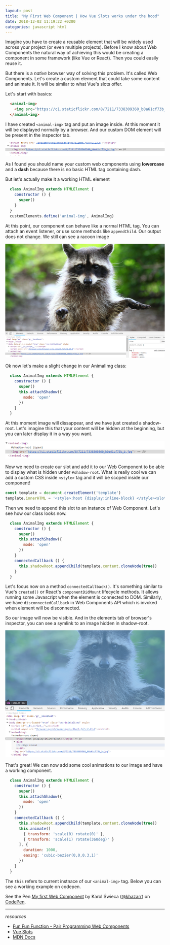 ```yaml
---
layout: post
title: "My First Web Component | How Vue Slots works under the hood"
date: 2018-12-02 11:19:22 +0200
categories: javascript html
---
```


Imagine you have to create a reusable element that will be widely used across your project (or even multiple projects). Before I know about Web Components the natural way of achieving this would be creating a component in some framework (like Vue or React). Then you could easily reuse it.

But there is a *native* browser way of solving this problem. It's called Web Components. Let's create a custom element that could take some content and animate it. It will be similar to what Vue's slots offer.

Let's start with basics:
```html
  <animal-img>
    <img src="https://c1.staticflickr.com/8/7211/7338309360_b0a61cf73b_b.jpg">
  </animal-img>
```
I have created ```<animal-img>``` tag and put an image inside. At this moment it will be displayed normally by a browser. And our custom DOM element will be present in the inspector tab.

![Inspector preview](/assets/img/web-components/1.PNG)

As I found you should name your custom web components using **lowercase** and a **dash** because there is no basic HTML tag containing dash.

But let's actually make it a working HTML element

```javascript
  class AnimalImg extends HTMLElement {
    constructor () {
      super()
    }
  }
  customElements.define('animal-img', AnimalImg)
```

At this point, our component can behave like a normal HTML tag. You can attach an event listener, or use some methods like ```appendChild```. Our output does not change. We still can see a racoon image

![Working DOM](/assets/img/web-components/2.PNG)

Ok now let's make a slight change in our AnimalImg class:
```javascript
  class AnimalImg extends HTMLElement {
    constructor () {
      super()
      this.attachShadow({
        mode: 'open'
      })
    }
  }
```
At this moment image will dissappear, and we have just created a shadow-root. Let's imagine this that your content will be hidden at the beginning, but you can later display it in a way you want.

![Shadow Root](/assets/img/web-components/3.PNG)

Now we need to create our slot and add it to our Web Component to be able to display what is hidden under ```#shadow-root```. What is really cool we can add a custom CSS inside ```<style>``` tag and it will be scoped inside our component!

```javascript
const template = document.createElement('template')
template.innerHTML = '<style>:host {display:inline-block} </style><slot/>'
```

Then we need to append this slot to an instance of Web Component. Let's see how our class looks now.

```javascript
  class AnimalImg extends HTMLElement {
    constructor () {
      super()
      this.attachShadow({
        mode: 'open'
      })
    }
    connectedCallback () {
      this.shadowRoot.appendChild(template.content.cloneNode(true))
    }
  }
```

Let's focus now on a method ```connectedCallback()```. It's something similar to Vue's ```created()``` or React's ```componentDidMount``` lifecycle methods. It allows running some Javascript when the element is connected to DOM. Similarly, we have ```disconnectedCallback``` in Web Components API which is invoked when element will be disconnected.

So our image will now be visible. And in the elements tab of browser's inspector, you can see a symlink to an image hidden in shadow-root.

![Slot working](/assets/img/web-components/4.PNG)

That's great! We can now add some cool animations to our image and have a working component.

```javascript
  class AnimalImg extends HTMLElement {
    constructor () {
      super()
      this.attachShadow({
        mode: 'open'
      })
    }
    connectedCallback () {
      this.shadowRoot.appendChild(template.content.cloneNode(true))
      this.animate([
        { transform: 'scale(0) rotate(0)' },
        { transform: 'scale(1) rotate(360deg)' }
      ], {
        duration: 1000,
        easing: 'cubic-bezier(0,0,0.3,1)'
      })
    }
  }
```
The ```this``` refers to current instnace of our ```<animal-img>``` tag. Below you can see a working example on codepen.

<p data-height="508" data-theme-id="0" data-slug-hash="VVgqvP" data-default-tab="result" data-user="khazarr" data-pen-title="My first Web Component" class="codepen">See the Pen <a href="https://codepen.io/khazarr/pen/VVgqvP/">My first Web Component</a> by Karol Świeca (<a href="https://codepen.io/khazarr">@khazarr</a>) on <a href="https://codepen.io">CodePen</a>.</p>
<script async src="https://static.codepen.io/assets/embed/ei.js"></script>

---
*resources*
* [Fun Fun Function - Pair Programming Web Components](https://www.youtube.com/watch?v=XCti72iChzg)
* [Vue Slots](https://vuejs.org/v2/guide/components-slots.html)
* [MDN Docs](https://developer.mozilla.org/en-US/docs/Web/Web_Components)

